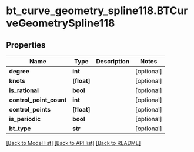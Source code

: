 # bt_curve_geometry_spline118.BTCurveGeometrySpline118

## Properties
Name | Type | Description | Notes
------------ | ------------- | ------------- | -------------
**degree** | **int** |  | [optional] 
**knots** | **[float]** |  | [optional] 
**is_rational** | **bool** |  | [optional] 
**control_point_count** | **int** |  | [optional] 
**control_points** | **[float]** |  | [optional] 
**is_periodic** | **bool** |  | [optional] 
**bt_type** | **str** |  | [optional] 

[[Back to Model list]](../README.md#documentation-for-models) [[Back to API list]](../README.md#documentation-for-api-endpoints) [[Back to README]](../README.md)



